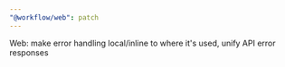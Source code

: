 ```yaml
---
"@workflow/web": patch
---
```


Web: make error handling local/inline to where it's used, unify API error responses
